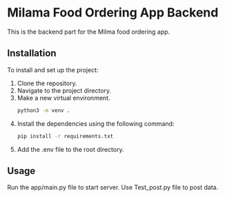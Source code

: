 # Milama Food Ordering App Backend
This is the backend part for the Milma food ordering app.

<!-- [![License](https://img.shields.io/badge/license-MIT-blue.svg)](LICENSE)-->

## Installation

To install and set up the project:

1. Clone the repository.
2. Navigate to the project directory.
3. Make a new virtual environment.
    ```bash
    python3 -m venv .
    ```
4. Install the dependencies using the following command:
    ```bash
    pip install -r requirements.txt
    ```
5. Add the .env file to the root directory.

## Usage

Run the app/main.py file to start server. Use Test_post.py file to post data. 
